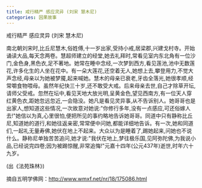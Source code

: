 ```yaml
---
title: 戒行精严 感应灵异 (刘宋 慧木尼)
categories: 因果故事
---
```




戒行精严 感应灵异 (刘宋 慧木尼)

南北朝刘宋时,比丘尼慧木,俗姓傅,十一岁出家,受持小戒,居梁郡,兴建戈村寺。开始诵读大品,每天念两卷。慧超师建立的经堂,她去礼拜时,常看见室内东北角有一位沙门,金色身,黑色衣,足不著地。她常在睡中念经,一次梦到西方,看见莲池,池中无数莲花,许多化生的人坐在花中。有一朵大莲花,还空着无人,她想上去,攀登用力,不觉大声念经,母亲以为她被梦魇,起来喊她。慧木的母亲已衰老,牙齿全落光,她很孝顺,经常嚼食物喂母。虽然年纪快三十岁,还不敢受大戒。后来母亲去世,自己才除草开坛,请师父受戒。忽然在坛中,看见天地大放光明,呈黄金色,望见西南方,有一位天人穿红黄色衣,距她忽远忽近,一会隐没。她凡是看见灵异事,从不告诉别人。她哥哥也是出家人,想知道这些情况,一次故意对她说:"你修行多年,没有一点感应,可还俗嫁人去!"她信以为真,心里很怕,便把所见的事约略地告诉她哥哥。同道中只有静称比丘尼,知道她的道行,和她往返亲密,常常便中问她,都能详细地告诉。有一次,她和同道们,一起礼无量寿佛,她伏在地上不起来。大众以为是睡着了,踢她起来,问她也不说什么。静称尼单独苦苦追问,她才说:"我伏在地上,梦往极乐国,见阿弥陀佛,为我说小品,已经说完四卷;因为被踢惊醒,非常追悔!"元嘉十四年(公元437年)逝世,时年六十九岁。

(出《法苑珠林》)

摘自五明学佛网：http://www.wmxf.net/nr/18/175086.html